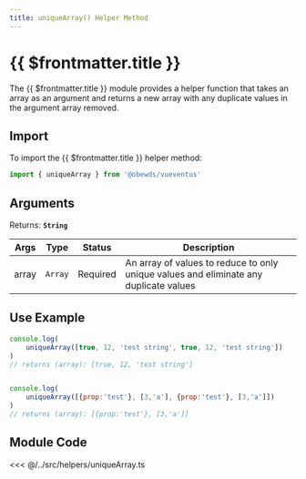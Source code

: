 ```yaml
---
title: uniqueArray() Helper Method
---
```



<script setup>
    import DocsPackageVersion from '../../../src/views/compos/DocsPackageVersion.vue'
</script>



# {{ $frontmatter.title }}

The {{ $frontmatter.title }} module provides a helper function that takes an array as an argument and returns a new array with any duplicate values in the argument array removed.








## Import

To import the {{ $frontmatter.title }} helper method:

```javascript
import { uniqueArray } from '@obewds/vueventus'
```











## Arguments

Returns: **`String`**  

| Args  | Type    | Status   | Description |
|-------|:-------:|:--------:|-------------|
| array | `Array` | Required | An array of values to reduce to only unique values and eliminate any duplicate values |











## Use Example

```javascript
console.log(
    uniqueArray([true, 12, 'test string', true, 12, 'test string'])
)
// returns (array): [true, 12, 'test string']


console.log(
    uniqueArray([{prop:'test'}, [3,'a'], {prop:'test'}, [3,'a']])
)
// returns (array): [{prop:'test'}, [3,'a']]
```









## Module Code

<<< @/../src/helpers/uniqueArray.ts






<DocsPackageVersion/>

